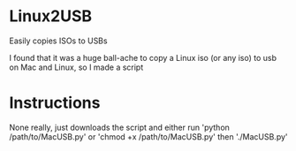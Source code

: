 Linux2USB
=========

Easily copies ISOs to USBs



I found that it was a huge ball-ache to copy a Linux iso (or any iso) to usb on Mac and Linux, so I made a script


Instructions
============

None really, just downloads the script and either run 'python /path/to/MacUSB.py' 
or 'chmod +x /path/to/MacUSB.py' then './MacUSB.py'

